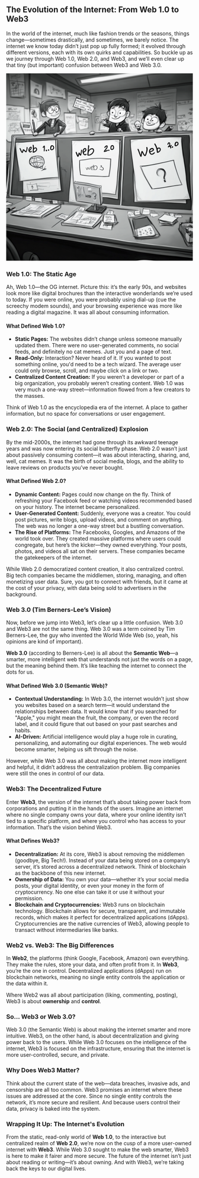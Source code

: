 ## The Evolution of the Internet: From Web 1.0 to Web3

In the world of the internet, much like fashion trends or the seasons, things change—sometimes drastically, and sometimes, we barely notice. The internet we know today didn’t just pop up fully formed; it evolved through different versions, each with its own quirks and capabilities. So buckle up as we journey through Web 1.0, Web 2.0, and Web3, and we’ll even clear up that tiny (but important) confusion between Web3 and Web 3.0.

![version.png](https://raw.githubusercontent.com/SethuRamanOmanakuttan/web3-compass-data-repo/main/explainers/the-internet-version-control/img/version.png)

### Web 1.0: The Static Age

Ah, Web 1.0—the OG internet. Picture this: it’s the early 90s, and websites look more like digital brochures than the interactive wonderlands we’re used to today. If you were online, you were probably using dial-up (cue the screechy modem sounds), and your browsing experience was more like reading a digital magazine. It was all about consuming information.

#### What Defined Web 1.0?

*   **Static Pages:** The websites didn’t change unless someone manually updated them. There were no user-generated comments, no social feeds, and definitely no cat memes. Just you and a page of text.
*   **Read-Only:** Interaction? Never heard of it. If you wanted to post something online, you'd need to be a tech wizard. The average user could only browse, scroll, and maybe click on a link or two.
*   **Centralized Content Creation:** If you weren’t a developer or part of a big organization, you probably weren’t creating content. Web 1.0 was very much a one-way street—information flowed from a few creators to the masses.

Think of Web 1.0 as the encyclopedia era of the internet. A place to gather information, but no space for conversations or user engagement.

### Web 2.0: The Social (and Centralized) Explosion

By the mid-2000s, the internet had gone through its awkward teenage years and was now entering its social butterfly phase. Web 2.0 wasn’t just about passively consuming content—it was about interacting, sharing, and, well, cat memes. It was the birth of social media, blogs, and the ability to leave reviews on products you’ve never bought.

#### What Defined Web 2.0?

*   **Dynamic Content:** Pages could now change on the fly. Think of refreshing your Facebook feed or watching videos recommended based on your history. The internet became personalized.
*   **User-Generated Content:** Suddenly, everyone was a creator. You could post pictures, write blogs, upload videos, and comment on anything. The web was no longer a one-way street but a bustling conversation.
*   **The Rise of Platforms:** The Facebooks, Googles, and Amazons of the world took over. They created massive platforms where users could congregate, but here’s the kicker—they owned everything. Your posts, photos, and videos all sat on their servers. These companies became the gatekeepers of the internet.

While Web 2.0 democratized content creation, it also centralized control. Big tech companies became the middlemen, storing, managing, and often monetizing user data. Sure, you got to connect with friends, but it came at the cost of your privacy, with data being sold to advertisers in the background.

### Web 3.0 (Tim Berners-Lee’s Vision)

Now, before we jump into Web3, let’s clear up a little confusion. Web 3.0 and Web3 are not the same thing. Web 3.0 was a term coined by Tim Berners-Lee, the guy who invented the World Wide Web (so, yeah, his opinions are kind of important).

**Web 3.0** (according to Berners-Lee) is all about the **Semantic Web**—a smarter, more intelligent web that understands not just the words on a page, but the meaning behind them. It’s like teaching the internet to connect the dots for us.

#### What Defined Web 3.0 (Semantic Web)?

*   **Contextual Understanding:** In Web 3.0, the internet wouldn’t just show you websites based on a search term—it would understand the relationships between data. It would know that if you searched for "Apple," you might mean the fruit, the company, or even the record label, and it could figure that out based on your past searches and habits.
*   **AI-Driven:** Artificial intelligence would play a huge role in curating, personalizing, and automating our digital experiences. The web would become smarter, helping us sift through the noise.

However, while Web 3.0 was all about making the internet more intelligent and helpful, it didn’t address the centralization problem. Big companies were still the ones in control of our data.

### Web3: The Decentralized Future

Enter **Web3**, the version of the internet that’s about taking power back from corporations and putting it in the hands of the users. Imagine an internet where no single company owns your data, where your online identity isn’t tied to a specific platform, and where you control who has access to your information. That’s the vision behind Web3.

#### What Defines Web3?

*   **Decentralization:** At its core, Web3 is about removing the middlemen (goodbye, Big Tech!). Instead of your data being stored on a company’s server, it’s stored across a decentralized network. Think of blockchain as the backbone of this new internet.
*   **Ownership of Data:** You own your data—whether it’s your social media posts, your digital identity, or even your money in the form of cryptocurrency. No one else can take it or use it without your permission.
*   **Blockchain and Cryptocurrencies:** Web3 runs on blockchain technology. Blockchain allows for secure, transparent, and immutable records, which makes it perfect for decentralized applications (dApps). Cryptocurrencies are the native currencies of Web3, allowing people to transact without intermediaries like banks.

### Web2 vs. Web3: The Big Differences

In **Web2**, the platforms (think Google, Facebook, Amazon) own everything. They make the rules, store your data, and often profit from it. In **Web3**, you’re the one in control. Decentralized applications (dApps) run on blockchain networks, meaning no single entity controls the application or the data within it.

Where Web2 was all about participation (liking, commenting, posting), Web3 is about **ownership** and **control**.

### So… Web3 or Web 3.0?

Web 3.0 (the Semantic Web) is about making the internet smarter and more intuitive. Web3, on the other hand, is about decentralization and giving power back to the users. While Web 3.0 focuses on the intelligence of the internet, Web3 is focused on the infrastructure, ensuring that the internet is more user-controlled, secure, and private.

### Why Does Web3 Matter?

Think about the current state of the web—data breaches, invasive ads, and censorship are all too common. Web3 promises an internet where these issues are addressed at the core. Since no single entity controls the network, it’s more secure and resilient. And because users control their data, privacy is baked into the system.

### Wrapping It Up: The Internet's Evolution

From the static, read-only world of **Web 1.0**, to the interactive but centralized realm of **Web 2.0**, we’re now on the cusp of a more user-owned internet with **Web3**. While Web 3.0 sought to make the web smarter, Web3 is here to make it fairer and more secure. The future of the internet isn’t just about reading or writing—it’s about owning. And with Web3, we’re taking back the keys to our digital lives.